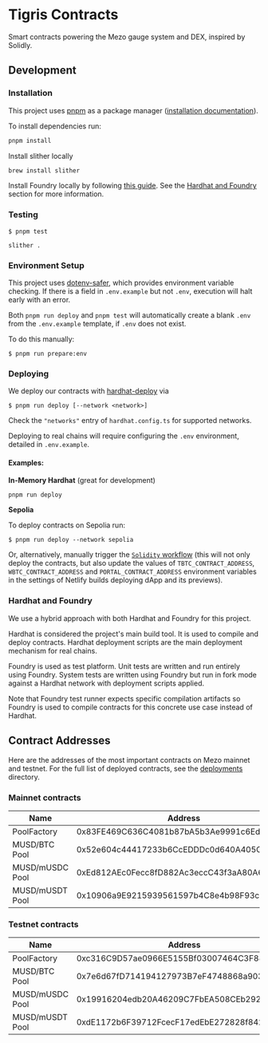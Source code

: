 # Tigris Contracts

Smart contracts powering the Mezo gauge system and DEX, inspired by Solidly.

## Development

### Installation

This project uses [pnpm](https://pnpm.io/) as a package manager ([installation documentation](https://pnpm.io/installation)).

To install dependencies run:

```bash
pnpm install
```

Install slither locally

```bash
brew install slither
```

Install Foundry locally by following [this guide](https://book.getfoundry.sh/getting-started/installation).
See the [Hardhat and Foundry](#hardhat-and-foundry-) section for more information.

### Testing

```
$ pnpm test
```

```
slither .
```

### Environment Setup

This project uses [dotenv-safer](https://github.com/vincentvella/dotenv-safer),
which provides environment variable checking. If there is a field in
`.env.example` but not `.env`, execution will halt early with an error.

Both `pnpm run deploy` and `pnpm test` will automatically create a blank `.env`
from the `.env.example` template, if `.env` does not exist.

To do this manually:

```
$ pnpm run prepare:env
```

### Deploying

We deploy our contracts with
[hardhat-deploy](https://www.npmjs.com/package/hardhat-deploy) via

```
$ pnpm run deploy [--network <network>]
```

Check the `"networks"` entry of `hardhat.config.ts` for supported networks.

Deploying to real chains will require configuring the `.env` environment,
detailed in `.env.example`.

#### Examples:

**In-Memory Hardhat** (great for development)

```
pnpm run deploy
```

**Sepolia**

To deploy contracts on Sepolia run:

```
$ pnpm run deploy --network sepolia
```

Or, alternatively, manually trigger the [`Solidity`
workflow](https://github.com/thesis/mezo-portal/actions/workflows/solidity.yml)
(this will not only deploy the contracts, but also update the values of
`TBTC_CONTRACT_ADDRESS`, `WBTC_CONTRACT_ADDRESS` and `PORTAL_CONTRACT_ADDRESS`
environment variables in the settings of Netlify builds deploying dApp and its
previews).

### Hardhat and Foundry

We use a hybrid approach with both Hardhat and Foundry for this project.

Hardhat is considered the project's main build tool. It is used to compile and
deploy contracts. Hardhat deployment scripts are the main deployment mechanism
for real chains.

Foundry is used as test platform. Unit tests are written and run entirely using
Foundry. System tests are written using Foundry but run in fork mode against
a Hardhat network with deployment scripts applied.

Note that Foundry test runner expects specific compilation artifacts so Foundry
is used to compile contracts for this concrete use case instead of Hardhat.

## Contract Addresses

Here are the addresses of the most important contracts on Mezo mainnet and testnet.
For the full list of deployed contracts, see the [deployments](./deployments) directory.

### Mainnet contracts

| Name            | Address                                    |
| --------------- | ------------------------------------------ |
| PoolFactory     | 0x83FE469C636C4081b87bA5b3Ae9991c6Ed104248 |
| MUSD/BTC Pool   | 0x52e604c44417233b6CcEDDDc0d640A405Caacefb |
| MUSD/mUSDC Pool | 0xEd812AEc0Fecc8fD882Ac3eccC43f3aA80A6c356 |
| MUSD/mUSDT Pool | 0x10906a9E9215939561597b4C8e4b98F93c02031A |

### Testnet contracts

| Name            | Address                                    |
| --------------- | ------------------------------------------ |
| PoolFactory     | 0xc316C9D57ae0966E5155Bf03007464C3F88da4Fe |
| MUSD/BTC Pool   | 0x7e6d67fD714194127973B7eF4748868a90392916 |
| MUSD/mUSDC Pool | 0x19916204edb20A46209C7FbEA508CEb292939730 |
| MUSD/mUSDT Pool | 0xdE1172b6F39712FcecF17edEbE272828f8428c1a |
